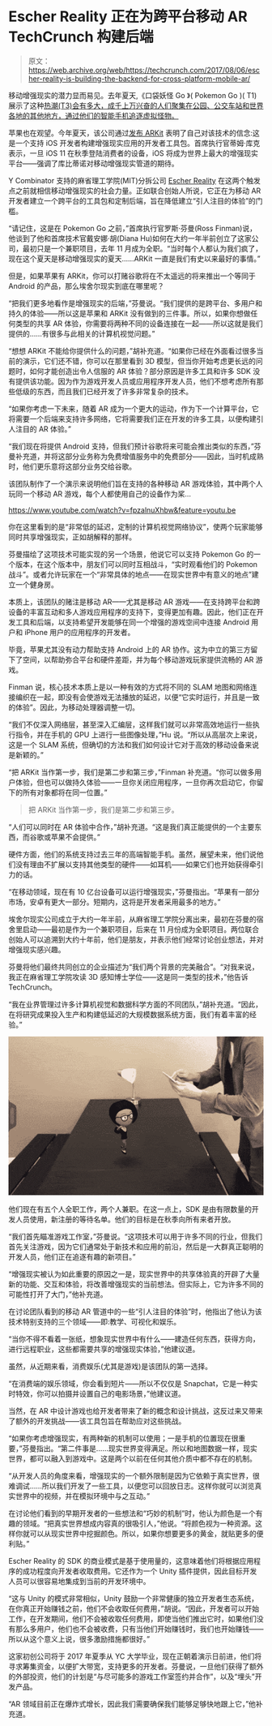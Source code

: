 # Escher Reality 正在为跨平台移动 AR TechCrunch 构建后端

> 原文：<https://web.archive.org/web/https://techcrunch.com/2017/08/06/escher-reality-is-building-the-backend-for-cross-platform-mobile-ar/>

移动增强现实的潜力显而易见。去年夏天,《口袋妖怪 Go 》( Pokemon Go )( T1)展示了这种[热潮(T3)会有多大，成千上万兴奋的人们聚集在公园、公交车站和世界各地的其他地方，通过他们的智能手机追逐虚拟怪物。](https://web.archive.org/web/20221206185542/https://beta.techcrunch.com/2016/09/07/pokemon-go-the-hottest-game-on-the-planet-is-coming-to-the-apple-watch/)

苹果也在观望。今年夏天，该公司通过[发布 ARKit](https://web.archive.org/web/20221206185542/https://beta.techcrunch.com/2017/06/05/apple-enters-the-augmented-reality-fray-with-arkit-for-ios/) 表明了自己对该技术的信念:这是一个支持 iOS 开发者构建增强现实应用的开发者工具包。首席执行官蒂姆·库克表示，一旦 iOS 11 在秋季登陆消费者的设备，iOS 将成为世界上最大的增强现实平台——强调了库比蒂诺对移动增强现实管道的期待。

Y Combinator 支持的麻省理工学院(MIT)分拆公司 [Escher Reality](https://web.archive.org/web/20221206185542/http://www.escherreality.com/) 在这两个触发点之前就相信移动增强现实的社会力量。正如联合创始人所说，它正在为移动 AR 开发者建立一个跨平台的工具包和定制后端，旨在降低建立“引人注目的体验”的门槛。

“请记住，这是在 Pokemon Go 之前，”首席执行官罗斯·芬曼(Ross Finman)说，他谈到了他和首席技术官戴安娜·胡(Diana Hu)如何在大约一年半前创立了这家公司，最初只是一个兼职项目，去年 11 月成为全职。“当时每个人都认为我们疯了，现在这个夏天是移动增强现实的夏天……ARKit 一直是我们有史以来最好的事情。”

但是，如果苹果有 ARKit，你可以打赌谷歌将在不太遥远的将来推出一个等同于 Android 的产品，那么埃舍尔现实到底在哪里呢？

“把我们更多地看作是增强现实的后端，”芬曼说。“我们提供的是跨平台、多用户和持久的体验——所以这是苹果和 ARKit 没有做到的三件事。所以，如果你想做任何类型的共享 AR 体验，你需要将两种不同的设备连接在一起——所以这就是我们提供的……有很多与此相关的计算机视觉问题。”

“想想 ARKit 不能给你提供什么的问题，”胡补充道。“如果你已经在外面看过很多当前的演示，它们还不错，你可以在那里看到 3D 模型，但当你开始考虑更长远的问题时，如何才能创造出令人信服的 AR 体验？部分原因是许多工具和许多 SDK 没有提供该功能。因为作为游戏开发人员或应用程序开发人员，他们不想考虑所有那些低级的东西，而且我们已经开发了许多非常复杂的技术。

“如果你考虑一下未来，随着 AR 成为一个更大的运动，作为下一个计算平台，它将需要一个后端来支持许多网络，它将需要我们正在开发的许多工具，以便构建引人注目的 AR 体验。”

“我们现在将提供 Android 支持，但我们预计谷歌将来可能会推出类似的东西，”芬曼补充道，并将这部分业务称为免费增值服务中的免费部分——因此，当时机成熟时，他们更乐意将这部分业务交给谷歌。

该团队制作了一个演示来说明他们旨在支持的各种移动 AR 游戏体验，其中两个人玩同一个移动 AR 游戏，每个人都使用自己的设备作为桨…

https://www.youtube.com/watch?v=fpzalnuXhbw&feature=youtu.be

你在这里看到的是“非常低的延迟，定制的计算机视觉网络协议”，使两个玩家能够同时共享增强现实，正如胡解释的那样。

芬曼描绘了这项技术可能实现的另一个场景，他说它可以支持 Pokemon Go 的一个版本，在这个版本中，朋友们可以同时互相战斗，“实时观看他们的 Pokemon 战斗”。或者允许玩家在一个“非常具体的地点——在现实世界中有意义的地点”建立一个健身房。

本质上，该团队的赌注是移动 AR——尤其是移动 AR 游戏——在支持跨平台和跨设备的丰富互动和多人游戏应用程序的支持下，变得更加有趣。因此，他们正在开发工具和后端，以支持希望开发能够在同一个增强的游戏空间中连接 Android 用户和 iPhone 用户的应用程序的开发者。

毕竟，苹果尤其没有动力帮助支持 Android 上的 AR 协作。这为中立的第三方留下了空间，以帮助弥合平台和硬件差距，并为每个移动游戏玩家提供流畅的 AR 游戏。

Finman 说，核心技术本质上是以一种有效的方式将不同的 SLAM 地图和网络连接编织在一起，即没有会使游戏无法播放的延迟，以便“它实时运行，并且是一致的体验”。因此，为移动处理器调整一切。

“我们不仅深入网络层，甚至深入汇编层，这样我们就可以非常高效地运行一些执行指令，并在手机的 GPU 上进行一些图像处理，”Hu 说。“所以从高层次上来说，这是一个 SLAM 系统，但确切的方法和我们如何设计它对于高效的移动设备来说是新颖的。”

“把 ARKit 当作第一步，我们是第二步和第三步，”Finman 补充道。“你可以做多用户体验，但也可以做持久体验——一旦你关闭应用程序，一旦你再次启动它，你留下的所有对象都将在同一位置。”

> 把 ARKit 当作第一步，我们是第二步和第三步。

“人们可以同时在 AR 体验中合作，”胡补充道。“这是我们真正能提供的一个主要东西，而谷歌或苹果不会提供。”

硬件方面，他们的系统支持过去三年的高端智能手机。虽然，展望未来，他们说他们没有理由不扩展以支持其他类型的硬件——如耳机——如果它们也开始获得牵引力的话。

“在移动领域，现在有 10 亿台设备可以运行增强现实，”芬曼指出。“苹果有一部分市场，安卓有更大一部分。短期内，这将是开发者采用最多的地方。”

埃舍尔现实公司成立于大约一年半前，从麻省理工学院分离出来，最初在芬曼的宿舍里启动——最初是作为一个兼职项目，后来在 11 月份成为全职项目。两位联合创始人可以追溯到大约十年前，他们是朋友，并表示他们经常讨论创业想法，并对增强现实感兴趣。

芬曼将他们最终共同创立的企业描述为“我们两个背景的完美融合”。“对我来说，我正在麻省理工学院攻读 3D 感知博士学位——这是同一类型的技术，”他告诉 TechCrunch。

“我在业界管理过许多计算机视觉和数据科学方面的不同团队，”胡补充道。“因此，在将研究成果投入生产和构建低延迟的大规模数据系统方面，我们有着丰富的经验。”

[![](img/ef7a7339b760ab0eb18554dbf006fba6.png)](https://web.archive.org/web/20221206185542/https://beta.techcrunch.com/2017/08/06/escher-reality-is-building-the-backend-for-cross-platform-mobile-ar/mp_avatar/)

他们现在有五个人全职工作，两个人兼职。在这一点上，SDK 是由有限数量的开发人员使用，新注册的等待名单。他们的目标是在秋季向所有来者开放。

“我们首先瞄准游戏工作室，”芬曼说。“这项技术可以用于许多不同的行业，但我们首先关注游戏，因为它们通常处于新技术和应用的前沿，然后是一大群真正聪明的开发人员，他们正在追逐有趣的新项目。”

“增强现实被认为如此重要的原因之一是，现实世界中的共享体验真的开辟了大量新的功能、交互和体验，将改善增强现实的当前想法。但实际上，它为许多不同的可能性打开了大门，”他补充道。

在讨论团队看到的移动 AR 管道中的一些“引人注目的体验”时，他指出了他认为该技术特别支持的三个领域——即:教学、可视化和娱乐。

“当你不得不看着一张纸，想象现实世界中有什么——建造任何东西，获得方向，进行远程职业，这些都需要共享的增强现实体验，”他建议道。

虽然，从近期来看，消费娱乐(尤其是游戏)是该团队的第一选择。

“在消费端的娱乐领域，你会看到短片——所以不仅仅是 Snapchat，它是一种实时特效，你可以拍摄并设置自己的电影场景，”他建议道。

当然，在 AR 中设计游戏也给开发者带来了新的概念和设计挑战，这反过来又带来了额外的开发挑战——该工具包旨在帮助应对这些挑战。

“如果你考虑增强现实，有两种新的机制可以使用；一是手机的位置现在很重要，”芬曼指出。“第二件事是……现实世界变得满足。所以和地图数据一样，现实世界，都可以融入到游戏中。这是两个以前在任何其他介质中都不存在的机制。

“从开发人员的角度来看，增强现实的一个额外限制是因为它依赖于真实世界，很难调试……所以我们开发了一些工具，以便您可以回放日志。这样你就可以浏览真实世界中的视频，并在模拟环境中与之互动。”

在讨论他们看到的早期开发者的一些想法和“巧妙的机制”时，他认为颜色是一个有趣的领域。“把真实世界想成内容真的很吸引人，”他说。“将颜色视为一种资源。这样你就可以从现实世界中挖掘颜色。所以，如果你想要更多的黄金，就贴更多的便利贴。”

Escher Reality 的 SDK 的商业模式是基于使用量的，这意味着他们将根据应用程序的成功程度向开发者收取费用。它还作为一个 Unity 插件提供，因此目标开发人员可以很容易地集成到当前的开发环境中。

“这与 Unity 的模式非常相似，Unity 鼓励一个非常健康的独立开发者生态系统，在你真正开始赚钱之前，他们不会收取任何费用，”胡说。“因此，开发者可以开始工作，在开发期间，他们不会被收取任何费用，即使当他们推出它时，如果他们没有那么多用户，他们也不会被收费，只有当他们开始赚钱时，我们也开始赚钱——所以从这个意义上说，很多激励措施都很好。”

这家初创公司将于 2017 年夏季从 YC 大学毕业，现在正朝着演示日前进，他们将寻求筹集资金，以便扩大带宽，支持更多的开发者。芬曼说，一旦他们获得了额外的外部投资，他们的计划是“与尽可能多的游戏工作室签约并合作”，以及“埋头”开发产品。

“AR 领域目前正在爆炸式增长，因此我们需要确保我们能够足够快地跟上它，”他补充道。